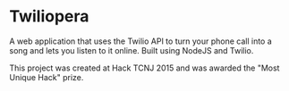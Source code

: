 # Twiliopera

A web application that uses the Twilio API to turn your phone call into a song and lets you listen to it online. Built using NodeJS and Twilio.

This project was created at Hack TCNJ 2015 and was awarded the "Most Unique Hack" prize.
